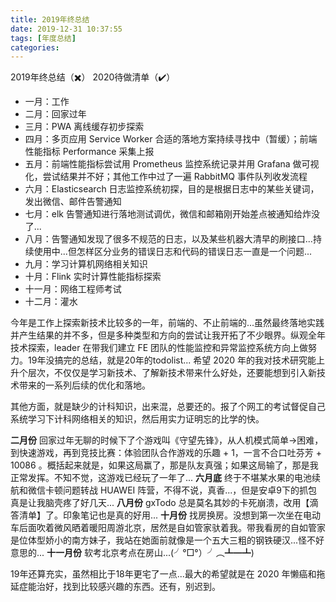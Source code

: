 ```yaml
---
title: 2019年终总结
date: 2019-12-31 10:37:55
tags: [年度总结]
categories:
---
```

2019年终总结（✖️）
2020待做清单（✔️）
<!--more-->

* 一月：工作
* 二月：回家过年
* 三月：PWA 离线缓存初步探索
* 四月：多页应用 Service Worker 合适的落地方案持续寻找中（暂缓）；前端性能指标 Performance 采集上报
* 五月：前端性能指标尝试用 Prometheus 监控系统记录并用 Grafana 做可视化，尝试结果并不好；其他工作中过了一遍 RabbitMQ 事件队列收发流程
* 六月：Elasticsearch 日志监控系统初探，目的是根据日志中的某些关键词，发出微信、邮件告警通知
* 七月：elk 告警通知进行落地测试调优，微信和邮箱刚开始差点被通知给炸没了...
* 八月：告警通知发现了很多不规范的日志，以及某些机器大清早的刷接口...持续使用中...但怎样区分业务的错误日志和代码的错误日志一直是一个问题...
* 九月：学习计算机网络相关知识
* 十月：Flink 实时计算性能指标探索
* 十一月：网络工程师考试
* 十二月：灌水

今年是工作上探索新技术比较多的一年，前端的、不止前端的...虽然最终落地实践并产生结果的并不多，但是多种类型和方向的尝试让我开拓了不少眼界。纵观全年技术探索，leader 在带我们建立 FE 团队的性能监控和异常监控系统方向上做努力。19年没搞完的总结，就是20年的todolist... 
希望 2020 年的我对技术研究能上升个层次，不仅仅是学习新技术、了解新技术带来什么好处，还要能想到引入新技术带来的一系列后续的优化和落地。

其他方面，就是缺少的计科知识，出来混，总要还的。报了个网工的考试督促自己系统学习下计科网络相关的知识，然后用实力证明忘的比学的快。

__二月份__ 回家过年无聊的时候下了个游戏叫《守望先锋》，从人机模式简单->困难，到快速游戏，再到竞技比赛：体验团队合作游戏的乐趣 + 1，一言不合口吐芬芳 + 10086 。概括起来就是，如果这局赢了，那是队友真强；如果这局输了，那是我正常发挥。不知不觉，这游戏已经玩了一年了...
__六月底__ 终于不堪某水果的电池续航和微信卡顿问题转战 HUAWEI 阵营，不得不说，真香...，但是安卓9下的抓包真是让我脑壳疼了好几天...
__八月份__ gxTodo 总是莫名其妙的卡死崩溃，改用【滴答清单】了。印象笔记也是真的好用...
__十月份__ 找房换房。没想到第一次坐在电动车后面吹着微风晒着暖阳周游北京，居然是自如管家驮着我。带我看房的自如管家是位体型娇小的南方妹子，我站在她面前就像是一个五大三粗的钢铁硬汉...怪不好意思的...
__十一月份__ 软考北京考点在房山...(╯°□°）╯︵┻━┻)

19年还算充实，虽然相比于18年更宅了一点...最大的希望就是在 2020 年懒癌和拖延症能治好，找到比较感兴趣的东西。还有，别迟到。